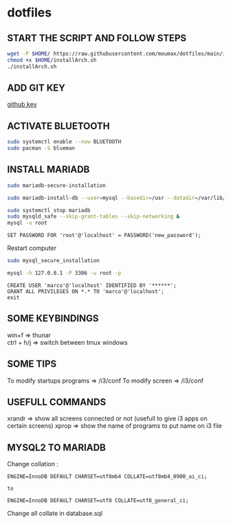 # dotfiles

## START THE SCRIPT AND FOLLOW STEPS

```sh
wget -P $HOME/ https://raw.githubusercontent.com/moumax/dotfiles/main/installArch.sh && \
chmod +x $HOME/installArch.sh
./installArch.sh
```

## ADD GIT KEY

[github key](https://github.com/settings/keys)

## ACTIVATE BLUETOOTH

```sh
sudo systemctl enable --now BLUETOOTH
sudo pacman -S blueman
```

## INSTALL MARIADB

```sh
sudo mariadb-secure-installation

sudo mariadb-install-db --user=mysql --basedir=/usr --datadir=/var/lib/mysql

sudo systemctl stop mariadb
sudo mysqld_safe --skip-grant-tables --skip-networking &
mysql -u root
```

```mysql
SET PASSWORD FOR 'root'@'localhost' = PASSWORD('new_password');
```

Restart computer

```sh
sudo mysql_secure_installation
```

```sh
mysql -h 127.0.0.1 -P 3306 -u root -p
```

```mysql
CREATE USER 'marco'@'localhost' IDENTIFIED BY '******';
GRANT ALL PRIVILEGES ON *.* TO 'marco'@'localhost';
exit
```

## SOME KEYBINDINGS

win+f => thunar <br /> ctrl + h/j => switch between tmux windows

## SOME TIPS

To modify startups programs => /i3/conf To modify screen => /i3/conf

## USEFULL COMMANDS

xrandr => show all screens connected or not (usefull to give i3 apps on certain
screens) xprop => show the name of programs to put name on i3 file

## MYSQL2 TO MARIADB
Change collation : 

```mysql
ENGINE=InnoDB DEFAULT CHARSET=utf8mb4 COLLATE=utf8mb4_0900_ai_ci;

to

ENGINE=InnoDB DEFAULT CHARSET=utf8 COLLATE=utf8_general_ci;
```

Change all collate in database.sql
<br /><br /><br />
